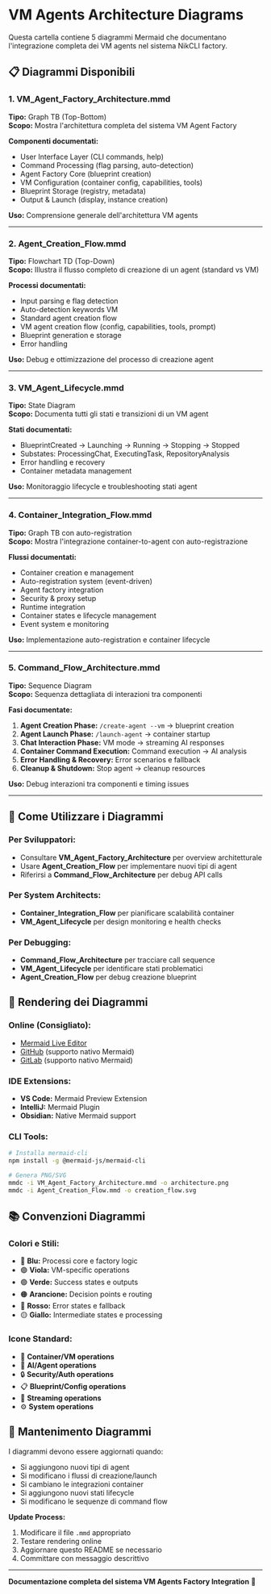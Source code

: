 # VM Agents Architecture Diagrams

Questa cartella contiene 5 diagrammi Mermaid che documentano l'integrazione completa dei VM agents nel sistema NikCLI factory.

## 📋 **Diagrammi Disponibili**

### 1. **VM_Agent_Factory_Architecture.mmd**
**Tipo:** Graph TB (Top-Bottom)  
**Scopo:** Mostra l'architettura completa del sistema VM Agent Factory

**Componenti documentati:**
- User Interface Layer (CLI commands, help)
- Command Processing (flag parsing, auto-detection) 
- Agent Factory Core (blueprint creation)
- VM Configuration (container config, capabilities, tools)
- Blueprint Storage (registry, metadata)
- Output & Launch (display, instance creation)

**Uso:** Comprensione generale dell'architettura VM agents

---

### 2. **Agent_Creation_Flow.mmd**
**Tipo:** Flowchart TD (Top-Down)  
**Scopo:** Illustra il flusso completo di creazione di un agent (standard vs VM)

**Processi documentati:**
- Input parsing e flag detection
- Auto-detection keywords VM
- Standard agent creation flow
- VM agent creation flow (config, capabilities, tools, prompt)
- Blueprint generation e storage
- Error handling

**Uso:** Debug e ottimizzazione del processo di creazione agent

---

### 3. **VM_Agent_Lifecycle.mmd**
**Tipo:** State Diagram  
**Scopo:** Documenta tutti gli stati e transizioni di un VM agent

**Stati documentati:**
- BlueprintCreated → Launching → Running → Stopping → Stopped
- Substates: ProcessingChat, ExecutingTask, RepositoryAnalysis
- Error handling e recovery
- Container metadata management

**Uso:** Monitoraggio lifecycle e troubleshooting stati agent

---

### 4. **Container_Integration_Flow.mmd**
**Tipo:** Graph TB con auto-registration  
**Scopo:** Mostra l'integrazione container-to-agent con auto-registrazione

**Flussi documentati:**
- Container creation e management
- Auto-registration system (event-driven)
- Agent factory integration
- Security & proxy setup
- Runtime integration
- Container states e lifecycle management
- Event system e monitoring

**Uso:** Implementazione auto-registration e container lifecycle

---

### 5. **Command_Flow_Architecture.mmd**
**Tipo:** Sequence Diagram  
**Scopo:** Sequenza dettagliata di interazioni tra componenti

**Fasi documentate:**
1. **Agent Creation Phase:** `/create-agent --vm` → blueprint creation
2. **Agent Launch Phase:** `/launch-agent` → container startup
3. **Chat Interaction Phase:** VM mode → streaming AI responses
4. **Container Command Execution:** Command execution → AI analysis
5. **Error Handling & Recovery:** Error scenarios e fallback
6. **Cleanup & Shutdown:** Stop agent → cleanup resources

**Uso:** Debug interazioni tra componenti e timing issues

---

## 🎯 **Come Utilizzare i Diagrammi**

### **Per Sviluppatori:**
- Consultare **VM_Agent_Factory_Architecture** per overview architetturale
- Usare **Agent_Creation_Flow** per implementare nuovi tipi di agent
- Riferirsi a **Command_Flow_Architecture** per debug API calls

### **Per System Architects:**
- **Container_Integration_Flow** per pianificare scalabilità container
- **VM_Agent_Lifecycle** per design monitoring e health checks

### **Per Debugging:**
- **Command_Flow_Architecture** per tracciare call sequence
- **VM_Agent_Lifecycle** per identificare stati problematici
- **Agent_Creation_Flow** per debug creazione blueprint

## 🔧 **Rendering dei Diagrammi**

### **Online (Consigliato):**
- [Mermaid Live Editor](https://mermaid.live/)
- [GitHub](https://github.com) (supporto nativo Mermaid)
- [GitLab](https://gitlab.com) (supporto nativo Mermaid)

### **IDE Extensions:**
- **VS Code:** Mermaid Preview Extension
- **IntelliJ:** Mermaid Plugin
- **Obsidian:** Native Mermaid support

### **CLI Tools:**
```bash
# Installa mermaid-cli
npm install -g @mermaid-js/mermaid-cli

# Genera PNG/SVG
mmdc -i VM_Agent_Factory_Architecture.mmd -o architecture.png
mmdc -i Agent_Creation_Flow.mmd -o creation_flow.svg
```

## 📚 **Convenzioni Diagrammi**

### **Colori e Stili:**
- 🔵 **Blu:** Processi core e factory logic
- 🟣 **Viola:** VM-specific operations
- 🟢 **Verde:** Success states e outputs
- 🟠 **Arancione:** Decision points e routing
- 🔴 **Rosso:** Error states e fallback
- 🟡 **Giallo:** Intermediate states e processing

### **Icone Standard:**
- 🐳 **Container/VM operations**
- 🤖 **AI/Agent operations** 
- 🔒 **Security/Auth operations**
- 📋 **Blueprint/Config operations**
- 🌊 **Streaming operations**
- ⚙️ **System operations**

## 🔄 **Mantenimento Diagrammi**

I diagrammi devono essere aggiornati quando:
- Si aggiungono nuovi tipi di agent
- Si modificano i flussi di creazione/launch
- Si cambiano le integrazioni container
- Si aggiungono nuovi stati lifecycle
- Si modificano le sequenze di command flow

**Update Process:**
1. Modificare il file `.mmd` appropriato
2. Testare rendering online
3. Aggiornare questo README se necessario
4. Committare con messaggio descrittivo

---

**Documentazione completa del sistema VM Agents Factory Integration** 🎉